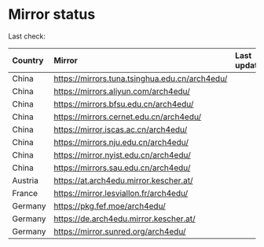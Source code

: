 <script src="./time.js"></script>
# Mirror status
Last check: <script type="text/javascript">localize(1727997699.6001344);</script>

|Country|Mirror|Last update|
|:------|:-----|:----------|
|China|https://mirrors.tuna.tsinghua.edu.cn/arch4edu/|<script type="text/javascript">localize(1727980864);</script>|
|China|https://mirrors.aliyun.com/arch4edu/|<script type="text/javascript">localize(1727980864);</script>|
|China|https://mirrors.bfsu.edu.cn/arch4edu/|<script type="text/javascript">localize(1727980864);</script>|
|China|https://mirrors.cernet.edu.cn/arch4edu/|<script type="text/javascript">localize(1727980864);</script>|
|China|https://mirror.iscas.ac.cn/arch4edu/|<script type="text/javascript">localize(1727980864);</script>|
|China|https://mirrors.nju.edu.cn/arch4edu/|<script type="text/javascript">localize(1727894484);</script>|
|China|https://mirror.nyist.edu.cn/arch4edu/|<script type="text/javascript">localize(1727937827);</script>|
|China|https://mirrors.sau.edu.cn/arch4edu/|<script type="text/javascript">localize(1727937827);</script>|
|Austria|https://at.arch4edu.mirror.kescher.at/|<script type="text/javascript">localize(1727980864);</script>|
|France|https://mirror.lesviallon.fr/arch4edu/|<script type="text/javascript">localize(1727937827);</script>|
|Germany|https://pkg.fef.moe/arch4edu/|<script type="text/javascript">localize(1727980864);</script>|
|Germany|https://de.arch4edu.mirror.kescher.at/|<script type="text/javascript">localize(1727980864);</script>|
|Germany|https://mirror.sunred.org/arch4edu/|<script type="text/javascript">localize(1727980864);</script>|

<script src="./tablefilter/tablefilter.js"></script>
<script src="./table.js"></script>
